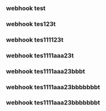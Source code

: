 ### webhook test
### webhook tes123t
### webhook tes111123t
### webhook tes1111aaa23t
### webhook tes1111aaa23bbbt
### webhook tes1111aaa23bbbbbbbt
### webhook tes1111aaa23bbbbbbbt
